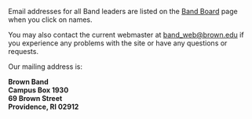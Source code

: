 Email addresses for all Band leaders are listed on the [Band Board](/leadership/#band-board) page when you click on names.

You may also contact the current webmaster at [band_web@brown.edu](mailto:band_web@brown.edu) if you experience any problems with the site or have any questions or requests.

Our mailing address is:

<pre style="font: inherit; font-weight: bold">
Brown Band
Campus Box 1930
69 Brown Street
Providence, RI 02912
</pre>

